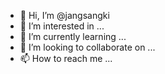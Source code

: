 - 👋 Hi, I’m @jangsangki
- 👀 I’m interested in ...
- 🌱 I’m currently learning ...
- 💞️ I’m looking to collaborate on ...
- 📫 How to reach me ...

<!---
jangsangki/jangsangki is a ✨ special ✨ repository because its `README.md` (this file) appears on your GitHub profile.
You can click the Preview link to take a look at your changes.
--->
